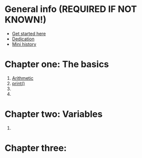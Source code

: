 # General info (REQUIRED IF NOT KNOWN!)
- [Get started here](getstarted.md)
- [Dedication](dedication.md)
- [Mini history](foreward.md)
# Chapter one: The basics
1. [Arithmetic](arithmetic.md)
1. [print()](print.md)
1. 
1. 

# Chapter two: Variables
1. 

# Chapter three: 